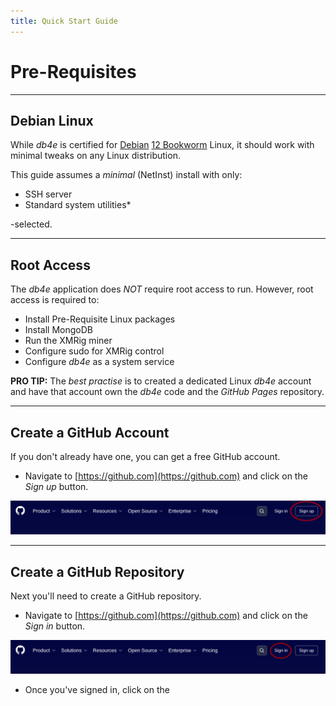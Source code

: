 ```yaml
---
title: Quick Start Guide
---
```


# Pre-Requisites

---

## Debian Linux

While *db4e* is certified for [Debian](https://debian.org) [12 Bookworm](https://cdimage.debian.org/debian-cd/current/amd64/iso-cd/debian-12.11.0-amd64-netinst.iso) Linux, it should work with minimal tweaks on any Linux distribution.

This guide assumes a *minimal* (NetInst) install with only:

  * SSH server
  * Standard system utilities* 

-selected.

---

## Root Access

The *db4e* application does *NOT* require root access to run. However, root access is required to:

* Install Pre-Requisite Linux packages
* Install MongoDB
* Run the XMRig miner 
* Configure sudo for XMRig control
* Configure *db4e* as a system service

**PRO TIP:** The *best practise* is to created a dedicated Linux *db4e* account and have that account own the *db4e* code and the *GitHub Pages* repository.

---

## Create a GitHub Account

If you don't already have one, you can get a free GitHub account.

* Navigate to [https://github.com](https://github.com) and click on the *Sign up* button.

![GitHub Signup](/images/github_sign_up.png)

---

## Create a GitHub Repository

Next you'll need to create a GitHub repository.

* Navigate to [https://github.com](https://github.com) and click on the *Sign in* button.

![GitHub Signup](/images/github_sign_in.png)

* Once you've signed in, click on the 
